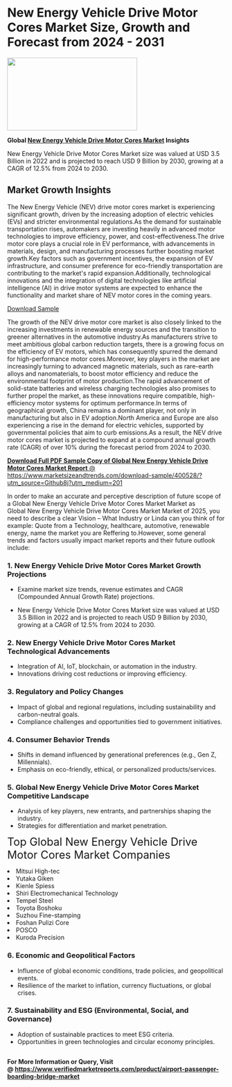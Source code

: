 <H1>New Energy Vehicle Drive Motor Cores Market Size, Growth and Forecast from 2024 - 2031</H1><img class="aligncenter size-medium wp-image-584254" src="https://thirdeyenews.in/wp-content/uploads/2024/09/Global-Market-Research-300x168.jpeg" alt="" width="300" height="168" /><p><strong>Global&nbsp;<a href="https://www.marketsizeandtrends.com/download-sample/400528/?utm_source=Github8j?utm_medium=201">New Energy Vehicle Drive Motor Cores Market</a> Insights</strong></p><p>New Energy Vehicle Drive Motor Cores Market size was valued at USD 3.5 Billion in 2022 and is projected to reach USD 9 Billion by 2030, growing at a CAGR of 12.5% from 2024 to 2030.</p><p><h2>Market Growth Insights</h2> <p>The New Energy Vehicle (NEV) drive motor cores market is experiencing significant growth, driven by the increasing adoption of electric vehicles (EVs) and stricter environmental regulations.As the demand for sustainable transportation rises, automakers are investing heavily in advanced motor technologies to improve efficiency, power, and cost-effectiveness.The drive motor core plays a crucial role in EV performance, with advancements in materials, design, and manufacturing processes further boosting market growth.Key factors such as government incentives, the expansion of EV infrastructure, and consumer preference for eco-friendly transportation are contributing to the market's rapid expansion.Additionally, technological innovations and the integration of digital technologies like artificial intelligence (AI) in drive motor systems are expected to enhance the functionality and market share of NEV motor cores in the coming years.</p> <p><a href="download_sample_link">Download Sample</a></p> <p>The growth of the NEV drive motor core market is also closely linked to the increasing investments in renewable energy sources and the transition to greener alternatives in the automotive industry.As manufacturers strive to meet ambitious global carbon reduction targets, there is a growing focus on the efficiency of EV motors, which has consequently spurred the demand for high-performance motor cores.Moreover, key players in the market are increasingly turning to advanced magnetic materials, such as rare-earth alloys and nanomaterials, to boost motor efficiency and reduce the environmental footprint of motor production.The rapid advancement of solid-state batteries and wireless charging technologies also promises to further propel the market, as these innovations require compatible, high-efficiency motor systems for optimum performance.In terms of geographical growth, China remains a dominant player, not only in manufacturing but also in EV adoption.North America and Europe are also experiencing a rise in the demand for electric vehicles, supported by governmental policies that aim to curb emissions.As a result, the NEV drive motor cores market is projected to expand at a compound annual growth rate (CAGR) of over 10% during the forecast period from 2024 to 2030.</p> <p><a href="get_more_link"></p><p><span class=""><strong>Download Full PDF Sample Copy of Global New Energy Vehicle Drive Motor Cores Market Report</strong> @ <a href="https://www.marketsizeandtrends.com/download-sample/400528/?utm_source=Github8j?utm_medium=201" target="_blank">https://www.marketsizeandtrends.com/download-sample/400528/?utm_source=Github8j?utm_medium=201</a></span></p><p>In order to make an accurate and perceptive description of future scope of a Global&nbsp;New Energy Vehicle Drive Motor Cores Market Market as Global&nbsp;New Energy Vehicle Drive Motor Cores Market Market of 2025, you need to describe a clear Vision &ndash; What Industry or Linda can you think of for example: Quote from a Technology, healthcare, automotive, renewable energy, name the market you are Reffering to.However, some general trends and factors usually impact market reports and their future outlook include:</p><h3>1.&nbsp;<strong>New Energy Vehicle Drive Motor Cores Market Growth Projections</strong></h3><ul><li>Examine market size trends, revenue estimates and CAGR (Compounded Annual Growth Rate) projections.</li><li><p>New Energy Vehicle Drive Motor Cores Market size was valued at USD 3.5 Billion in 2022 and is projected to reach USD 9 Billion by 2030, growing at a CAGR of 12.5% from 2024 to 2030.</p></li></ul><h3>2.&nbsp;<strong>New Energy Vehicle Drive Motor Cores Market Technological Advancements</strong></h3><ul><li>Integration of AI, IoT, blockchain, or automation in the industry.</li><li>Innovations driving cost reductions or improving efficiency.</li></ul><h3>3.&nbsp;<strong>Regulatory and Policy Changes</strong></h3><ul><li>Impact of global and regional regulations, including sustainability and carbon-neutral goals.</li><li>Compliance challenges and opportunities tied to government initiatives.</li></ul><h3>4.&nbsp;<strong>Consumer Behavior Trends</strong></h3><ul><li>Shifts in demand influenced by generational preferences (e.g., Gen Z, Millennials).</li><li>Emphasis on eco-friendly, ethical, or personalized products/services.</li></ul><h3>5.&nbsp;<strong>Global New Energy Vehicle Drive Motor Cores Market Competitive Landscape</strong></h3><ul><li>Analysis of key players, new entrants, and partnerships shaping the industry.</li><li>Strategies for differentiation and market penetration.</li></ul><p data-pm-slice="1 1 []"><span style="color: inherit; font-family: inherit; font-size: 25px;">Top Global New Energy Vehicle Drive Motor Cores Market Companies</span></p><div class="" data-test-id=""><p><li>Mitsui High-tec</li><li> Yutaka Giken</li><li> Kienle Spiess</li><li> Shiri Electromechanical Technology</li><li> Tempel Steel</li><li> Toyota Boshoku</li><li> Suzhou Fine-stamping</li><li> Foshan Pulizi Core</li><li> POSCO</li><li> Kuroda Precision</li></p></div><h3>6.&nbsp;<strong>Economic and Geopolitical Factors</strong></h3><ul><li>Influence of global economic conditions, trade policies, and geopolitical events.</li><li>Resilience of the market to inflation, currency fluctuations, or global crises.</li></ul><h3>7.&nbsp;<strong>Sustainability and ESG (Environmental, Social, and Governance)</strong></h3><ul><li>Adoption of sustainable practices to meet ESG criteria.</li><li>Opportunities in green technologies and circular economy principles.</li></ul><h2><strong style="font-size: 14px;">For More Information or Query, Visit @&nbsp;</strong><a style="background-color: #ffffff; font-size: 14px;" href="https://www.marketsizeandtrends.com/report/new-energy-vehicle-drive-motor-cores-market/" target="_blank">https://www.verifiedmarketreports.com/product/airport-passenger-boarding-bridge-market</a></h2>